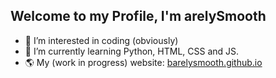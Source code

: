## Welcome to my Profile, I'm arelySmooth

- 👀 I’m interested in coding (obviously)
- 🌱 I’m currently learning Python, HTML, CSS and JS.
- 🌎 My (work in progress) website: [barelysmooth.github.io](https://barelysmooth.github.io/ "Website Link")

<!---
BarelySmooth/BarelySmooth is a ✨ special ✨ repository because its `README.md` (this file) appears on your GitHub profile.
You can click the Preview link to take a look at your changes.
--->
